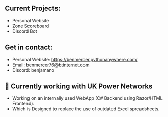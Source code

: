 ## Current Projects:

* Personal Website
* Zone Scoreboard
* Discord Bot

## Get in contact:

+ Personal Website: https://benmercer.pythonanywhere.com/
+ Email: benmercer76@btinternet.com
+ Discord: benjamano

## 💼 Currently working with UK Power Networks
* Working on an internally used WebApp (C# Backend using Razor/HTML Frontend). 
* Which is Designed to replace the use of outdated Excel spreadsheets.

<!--
**benjamano/benjamano** is a ✨ _special_ ✨ repository because its `README.md` (this file) appears on your GitHub profile.

Here are some ideas to get you started:

- 🔭 I’m currently working on ...
- 🌱 I’m currently learning ...
- 👯 I’m looking to collaborate on ...
- 🤔 I’m looking for help with ...
- 💬 Ask me about ...
- 📫 How to reach me: ...
- 😄 Pronouns: ...
- ⚡ Fun fact: ...
-->
